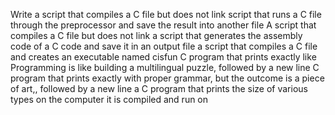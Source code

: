 Write a script that compiles a C file but does not link
 script that runs a C file through the preprocessor and save the result into another file
A script that compiles a C file but does not link
  a script that generates the assembly code of a C code and save it in an output file
a script that compiles a C file and creates an executable named cisfun
C program that prints exactly like Programming is like building a multilingual puzzle, followed by a new line
C program that prints exactly with proper grammar, but the outcome is a piece of art,, followed by a new line
a C program that prints the size of various types on the computer it is compiled and run on
